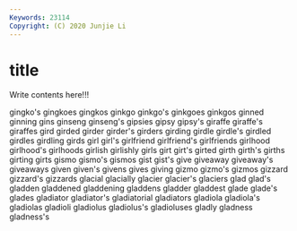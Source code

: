 ```yaml
---
Keywords: 23114
Copyright: (C) 2020 Junjie Li
---
```


# title

Write contents here!!!

gingko's 
gingkoes
gingkos 
ginkgo 
ginkgo's 
ginkgoes 
ginkgos 
ginned 
ginning 
gins 
ginseng 
ginseng's
gipsies 
gipsy 
gipsy's 
giraffe 
giraffe's 
giraffes 
gird 
girded 
girder 
girder's
girders 
girding 
girdle 
girdle's 
girdled 
girdles 
girdling 
girds 
girl 
girl's
girlfriend 
girlfriend's 
girlfriends 
girlhood 
girlhood's 
girlhoods 
girlish 
girlishly 
girls 
girt
girt's 
girted 
girth 
girth's 
girths 
girting 
girts 
gismo 
gismo's 
gismos
gist 
gist's 
give 
giveaway 
giveaway's 
giveaways 
given 
given's 
givens 
gives
giving 
gizmo 
gizmo's 
gizmos 
gizzard 
gizzard's 
gizzards 
glacial 
glacially 
glacier
glacier's 
glaciers 
glad 
glad's 
gladden 
gladdened 
gladdening 
gladdens 
gladder 
gladdest
glade 
glade's 
glades 
gladiator 
gladiator's 
gladiatorial 
gladiators 
gladiola 
gladiola's 
gladiolas
gladioli 
gladiolus 
gladiolus's 
gladioluses 
gladly 
gladness 
gladness's 
